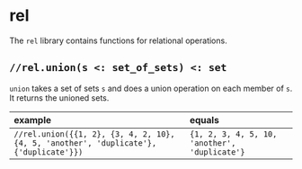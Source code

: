 # rel

The `rel` library contains functions for relational operations.

## `//rel.union(s <: set_of_sets) <: set`

`union` takes a set of sets `s` and does a union operation on each member of `s`.
It returns the unioned sets.

| example | equals |
|:-|:-|
| `//rel.union({{1, 2}, {3, 4, 2, 10}, {4, 5, 'another', 'duplicate'}, {'duplicate'}})` | `{1, 2, 3, 4, 5, 10, 'another', 'duplicate'}` |
